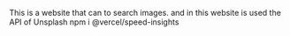 This is a website that can to search images. and in this website is used the API of Unsplash
npm i @vercel/speed-insights
